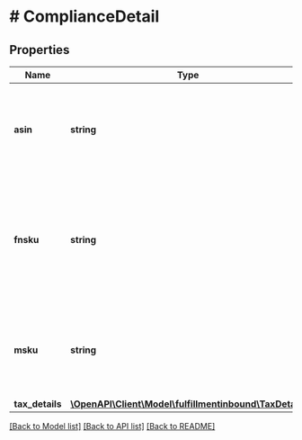 # # ComplianceDetail

## Properties

Name | Type | Description | Notes
------------ | ------------- | ------------- | -------------
**asin** | **string** | The Amazon Standard Identification Number, which identifies the detail page identifier. | [optional]
**fnsku** | **string** | The Fulfillment Network SKU, which identifies a real fulfillable item with catalog data and condition. | [optional]
**msku** | **string** | The merchant SKU, a merchant-supplied identifier for a specific SKU. | [optional]
**tax_details** | [**\OpenAPI\Client\Model\fulfillmentinbound\TaxDetails**](TaxDetails.md) |  | [optional]

[[Back to Model list]](../../README.md#models) [[Back to API list]](../../README.md#endpoints) [[Back to README]](../../README.md)
